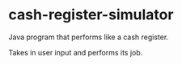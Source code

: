 # cash-register-simulator
Java program that performs like a cash register.

Takes in user input and performs its job.

